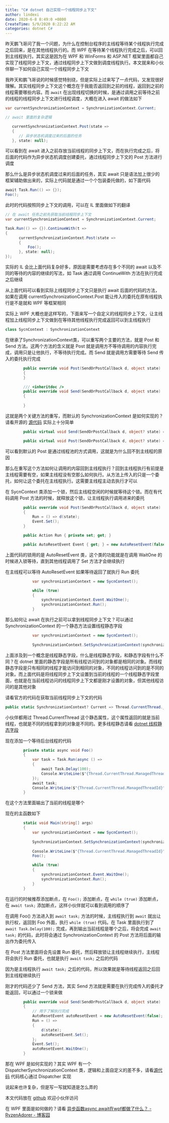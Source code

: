 ```yaml
---
title: "C# dotnet 自己实现一个线程同步上下文"
author: lindexi
date: 2020-6-8 8:49:0 +0800
CreateTime: 5/9/2020 8:22:22 AM
categories: dotnet C#
---
```


昨天鹏飞哥问了我一个问题，为什么在控制台程序的主线程等待某个线程执行完成之后回来，是在其他线程执行的。而 WPF 在等待某个线程执行完成之后，可以回到主线程执行。其实这是因为在 WPF 和 WinForms 和 ASP.NET 框架里面都自己实现了线程同步上下文，通过线程同步上下文做到调度线程执行。本文就来和小伙伴聊一下如何自己实现一个线程同步上下文

<!--more-->


<!-- CreateTime:5/9/2020 8:22:22 AM -->

<!-- 发布 -->

我昨天和鹏飞哥说的时候感觉特别绕，但是实际上过来写了一点代码，又发现很好理解。其实线程同步上下文这个概念在于我能否返回到之前的线程，返回到之前的线程需要哪些内容。而 `await` 在出现线程切换的时候，是通过调用之前等待之前的线程的线程同步上下文进行线程调度，大概在进入 await 的做法如下

```csharp
var currentSynchronizationContext = SynchronizationContext.Current;

// await 里面的复杂逻辑

   currentSynchronizationContext.Post(state =>
   {
      // 异步状态机调度过来的后面的任务
   }, state: null);
```

可以看到在 await 进入之前存放当前线程的同步上下文，而在执行完成之后，将后面的代码作为异步状态机调度创建委托，通过线程同步上下文的 Post 方法进行调度

那么什么是异步状态机调度过来的后面的任务，其实 await 只是语法加上很少的框架辅助做出来的，实际上代码就是通过一个个包装委托做的，如下面代码

```csharp
await Task.Run(() => {});
Foo();
```

此时的代码按照同步上下文的调用，可以在 IL 里面做如下的翻译

```csharp
// 在 await 任务之前先获取当前线程同步上下文
var currentSynchronizationContext = SynchronizationContext.Current;

Task.Run(() => {}).ContinueWith(t =>
{
      currentSynchronizationContext.Post(state =>
      {
          Foo();
	  }, state: null);
});
```

实际的 IL 会比上面代码复杂好多，原因是需要考虑存在多个不同的 await 以及不同的等待的内容的继续的写法，如 Task 通过调用 ContinueWith 方法在执行完成之后继续

从上面代码可以看到实际上线程同步上下文只是执行 await 后面的代码的方法，如果在调用 currentSynchronizationContext.Post 能让传入的委托在原有线程执行是不是就和 WPF 等框架相同

实际上 WPF 大概也是这样写的，下面来写一个自定义的线程同步上下文，让主线程加上线程同步上下文做到在等待其他线程执行完成返回可以到主线程执行

```csharp
class SycnContext : SynchronizationContext
```

在继承了SynchronizationContext类，可以重写两个主要的方法，就是 Post 和 Send 方法。这两个方法的含义就是 Post 就是调用方不等待调用的内容执行完成，调用只是让他执行，不等待执行完成。而 Send 就是调用方需要等待 Send 传入的委托执行完成

```csharp
        public override void Post(SendOrPostCallback d, object state)
        {
        }

        /// <inheritdoc />
        public override void Send(SendOrPostCallback d, object state)
        {
          
        }
```

这就是两个关键方法的重写，而默认的 SynchronizationContext 是如何实现的？ 请看开源的 [源代码](https://github.com/dotnet/runtime/blob/e77572ffccc566186f47207f3c5475533c87538e/src/libraries/System.Private.CoreLib/src/System/Threading/SynchronizationContext.cs#L23-L25) 实际上十分简单

```csharp
        public virtual void Send(SendOrPostCallback d, object? state) => d(state);

        public virtual void Post(SendOrPostCallback d, object? state) => ThreadPool.QueueUserWorkItem(s => s.d(s.state), (d, state), preferLocal: false);
```

可以看到默认的 Post 是通过线程池的方式调用，这就是为什么回不到主线程的原因

那么在重写这个方法如何让调用的内容回到主线程执行？回到主线程执行有前提是主线程需要有空，如果主线程没有空那么如何执行。从方法上传入的只是一个委托，如何让这个委托在主线程执行。这需要主线程主动去执行才可以

在 SycnContext 类添加一个锁，然后主线程空闲的时候就等待这个锁。而在有代码调用 Post 方法的时候，就释放这个锁，让主线程执行调用进来的委托

```csharp
        public override void Post(SendOrPostCallback d, object state)
        {
            Run = () => d(state);
            Event.Set();
        }

        public Action Run { private set; get; }

        public AutoResetEvent Event { get; } = new AutoResetEvent(false);
```

上面代码的锁用的是 AutoResetEvent 类，这个类的功能就是在调用 WaitOne 的时候进入锁等待，直到其他线程调用了 Set 方法才会继续执行

在主线程可以等待 AutoResetEvent 如果等待返回了就执行 Run 委托

```csharp
            var synchronizationContext = new SycnContext();

            while (true)
            {
                synchronizationContext.Event.WaitOne();
                synchronizationContext.Run();
            }
```

那么如何让 await 在执行之前可以拿到线程同步上下文？可以通过 SynchronizationContext 的一个静态方法设置线程静态字段

```csharp
            var synchronizationContext = new SycnContext();
            
            SynchronizationContext.SetSynchronizationContext(synchronizationContext);
```

上面涉及到一个概念是线程静态字段，什么是线程静态字段，和静态字段有什么不同？在 dotnet 里面的静态字段是所有线程访问到的对象都是相同的对象。而线程静态字段是只有相同的线程才能访问到相同的对象，不同的线程访问到的是不同的对象。而上面代码是将线程同步上下文设置到当前的线程的一个线程静态字段里面，也就是在当前线程访问的线程同步上下文都是刚才设置的对象，但其他线程访问的是其他对象

请看官方的代码在获取当前线程同步上下文的代码

```csharp
public static SynchronizationContext? Current => Thread.CurrentThread._synchronizationContext;
```

小伙伴都用过 Thread.CurrentThread 这个静态属性，这个属性返回的就是当前线程，也就是不同的线程拿到的对象是不同的。更多线程静态请看 [dotnet 线程静态字段](https://blog.lindexi.com/post/dotnet-%E7%BA%BF%E7%A8%8B%E9%9D%99%E6%80%81%E5%AD%97%E6%AE%B5.html )

现在添加一个等待后台线程的代码

```csharp
        private static async void Foo()
        {
            var task = Task.Run(async () =>
            {
                await Task.Delay(100);
                Console.WriteLine($"{Thread.CurrentThread.ManagedThreadId}");
            });
            await task;
            Console.WriteLine($"{Thread.CurrentThread.ManagedThreadId}");
        }
```

在这个方法里面输出了当前的线程是哪个

现在的主函数如下

```csharp
        static void Main(string[] args)
        {
            var synchronizationContext = new SycnContext();
            
            SynchronizationContext.SetSynchronizationContext(synchronizationContext);
         
            Console.WriteLine($"{Thread.CurrentThread.ManagedThreadId}");
            Foo();

            while (true)
            {
                synchronizationContext.Event.WaitOne();
                synchronizationContext.Run();
            }
        }
```

在运行的时候推荐添加断点，在 `Foo();` 添加断点，在 `while (true)` 添加断点，在 `await task;` 添加断点，这样小伙伴就可以看到调用的顺序了

在调用 Foo() 方法进入到 `await task;` 方法的时候，主线程执行到 `await` 就出让执行权，返回到 Foo 外面，执行 `while (true)` 代码。在 Task 里面执行到了 `await Task.Delay(100);` 完成，再到输出当前线程是哪个之后，将会完成 `await task;` 的代码，此时将会通过 SynchronizationContext 的 Post 方法将后面的输出作为委托传入

在 Post 方法里面将会先设置 Run 委托，然后释放锁让主线程继续执行，主线程将会执行 Run 委托，也就是执行 `await task;` 之后的代码

因为是主线程执行 `await task;` 之后的代码，所以效果就是等待线程返回之后回到主线程继续执行

刚才的代码还少了 Send 方法，其实 Send 方法就是需要在执行完成传入的委托才能返回，可以通过一个锁来做

```csharp
        public override void Send(SendOrPostCallback d, object state)
        {
            // 用于了解执行完成
            AutoResetEvent autoResetEvent = new AutoResetEvent(false);
            Run = () =>
            {
                d(state);
                autoResetEvent.Set();
            };
            Event.Set();
            autoResetEvent.WaitOne();
        }
```

那在 WPF 是如何实现的？其实 WPF 有一个 DispatcherSynchronizationContext 类，逻辑和上面自定义的差不多，请看[源代码](https://github.com/dotnet/wpf/blob/75126b39e66a9d99cd0dd30bc9abe314209b5190/src/Microsoft.DotNet.Wpf/src/WindowsBase/System/Windows/Threading/DispatcherSynchronizationContext.cs) 代码核心通过 Dispatcher 实现

说起来也许复杂，但是写一写就知道是怎么弄的


本文代码放在 [github](https://github.com/lindexi/lindexi_gd/tree/ada1cf4b994a20395071af3c806f7a3a7dda41fb/CallnernawbawceKairwemwhejeene) 欢迎小伙伴访问

在 WPF 里面是如何做的？请看 [异步函数async await在wpf都做了什么？ - RyzenAdorer - 博客园](https://www.cnblogs.com/ryzen/p/13062963.html )

